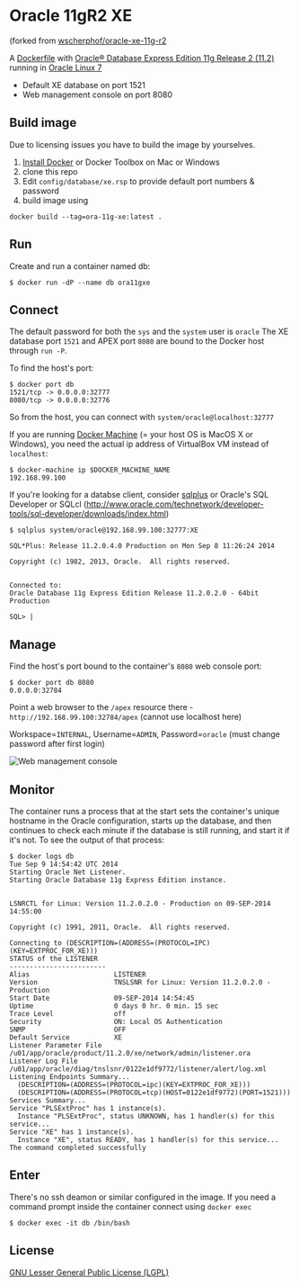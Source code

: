 # Oracle 11gR2 XE

(forked from [wscherphof/oracle-xe-11g-r2](https://github.com/wscherphof/oracle-xe-11g-r2)

A [Dockerfile](https://www.docker.com/) with [Oracle® Database Express Edition 11g Release 2 (11.2)](http://www.oracle.com/technetwork/database/database-technologies/express-edition/overview/index.html) running in [Oracle Linux 7](http://www.oracle.com/us/technologies/linux/overview/index.html)
- Default XE database on port 1521
- Web management console on port 8080

## Build image

Due to licensing issues you have to build the image by yourselves.

1. [Install Docker](https://docs.docker.com/installation/#installation) or Docker Toolbox on Mac or Windows
1. clone this repo
1. Edit `config/database/xe.rsp` to provide default port numbers & password
1. build image using 

````
docker build --tag=ora-11g-xe:latest .
````

## Run
Create and run a container named db:

````
$ docker run -dP --name db ora11gxe
````

## Connect
The default password for both the `sys` and the `system` user is `oracle`
The XE database port `1521` and APEX port `8080` are bound to the Docker host through `run -P`. 

To find the host's port:

````
$ docker port db
1521/tcp -> 0.0.0.0:32777
8080/tcp -> 0.0.0.0:32776
````

So from the host, you can connect with `system/oracle@localhost:32777`

If you are running [Docker Machine](https://github.com/boot2docker/boot2docker) (= your host OS is MacOS X or Windows), you need the actual ip address of VirtualBox VM instead of `localhost`:

````
$ docker-machine ip $DOCKER_MACHINE_NAME
192.168.99.100
````

If you're looking for a databse client, consider [sqlplus](http://www.oracle.com/technetwork/database/features/instant-client/index-100365.html) or Oracle's SQL Developer or SQLcl (http://www.oracle.com/technetwork/developer-tools/sql-developer/downloads/index.html) 

````
$ sqlplus system/oracle@192.168.99.100:32777:XE

SQL*Plus: Release 11.2.0.4.0 Production on Mon Sep 8 11:26:24 2014

Copyright (c) 1982, 2013, Oracle.  All rights reserved.


Connected to:
Oracle Database 11g Express Edition Release 11.2.0.2.0 - 64bit Production

SQL> |
````

## Manage
Find the host's port bound to the container's `8080` web console port:
```
$ docker port db 8080
0.0.0.0:32784
```
Point a web browser to the `/apex` resource there - `http://192.168.99.100:32784/apex` (cannot use localhost here)

Workspace=`INTERNAL`, Username=`ADMIN`, Password=`oracle` (must change password after first login)

![Web management console](https://github.com/wscherphof/oracle-xe-11g-r2/blob/master/apex.png)

## Monitor
The container runs a process that at the start sets the container's unique hostname in the Oracle configuration, starts up the database, and then continues to check each minute if the database is still running, and start it if it's not. To see the output of that process:
```
$ docker logs db
Tue Sep 9 14:54:42 UTC 2014
Starting Oracle Net Listener.
Starting Oracle Database 11g Express Edition instance.


LSNRCTL for Linux: Version 11.2.0.2.0 - Production on 09-SEP-2014 14:55:00

Copyright (c) 1991, 2011, Oracle.  All rights reserved.

Connecting to (DESCRIPTION=(ADDRESS=(PROTOCOL=IPC)(KEY=EXTPROC_FOR_XE)))
STATUS of the LISTENER
------------------------
Alias                     LISTENER
Version                   TNSLSNR for Linux: Version 11.2.0.2.0 - Production
Start Date                09-SEP-2014 14:54:45
Uptime                    0 days 0 hr. 0 min. 15 sec
Trace Level               off
Security                  ON: Local OS Authentication
SNMP                      OFF
Default Service           XE
Listener Parameter File   /u01/app/oracle/product/11.2.0/xe/network/admin/listener.ora
Listener Log File         /u01/app/oracle/diag/tnslsnr/0122e1df9772/listener/alert/log.xml
Listening Endpoints Summary...
  (DESCRIPTION=(ADDRESS=(PROTOCOL=ipc)(KEY=EXTPROC_FOR_XE)))
  (DESCRIPTION=(ADDRESS=(PROTOCOL=tcp)(HOST=0122e1df9772)(PORT=1521)))
Services Summary...
Service "PLSExtProc" has 1 instance(s).
  Instance "PLSExtProc", status UNKNOWN, has 1 handler(s) for this service...
Service "XE" has 1 instance(s).
  Instance "XE", status READY, has 1 handler(s) for this service...
The command completed successfully
```

## Enter
There's no ssh deamon or similar configured in the image. If you need a command prompt inside the container connect using `docker exec`

````
$ docker exec -it db /bin/bash
````

## License
[GNU Lesser General Public License (LGPL)](http://www.gnu.org/licenses/lgpl-3.0.txt)

